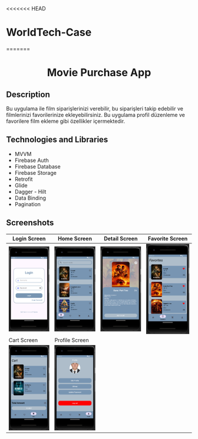 <<<<<<< HEAD
# WorldTech-Case
=======
<h1 align="center">
     Movie Purchase App
</h1>

## Description
<p> Bu uygulama ile film siparişlerinizi verebilir, bu siparişleri takip edebilir ve filmlerinizi favorilerinize ekleyebilirsiniz. Bu uygulama profil düzenleme ve favorilere film ekleme gibi özellikler içermektedir.</p>

## Technologies and Libraries
- MVVM
- Firebase Auth
- Firebase Database
- Firebase Storage
- Retrofit
- Glide
- Dagger - Hilt 
- Data Binding
- Pagination

## Screenshots

| Login Screen | Home Screen | Detail Screen | Favorite Screen |
| ----------- | ----------- | ---------------- | ---------------- |
| ![Login Screen](https://github.com/samettigy/OrderApp/blob/main/loginscreen.png) | ![Home Screen](https://github.com/samettigy/OrderApp/blob/main/homeScreen.png) | ![Detail Screen](https://github.com/samettigy/OrderApp/blob/main/detailScreen.png) | ![Favorite Screen](https://github.com/samettigy/OrderApp/blob/main/FavoriteScreen.png) |
| Cart Screen | Profile Screen
| ![Cart Screen](https://github.com/samettigy/OrderApp/blob/main/cartScreen.png) | ![Profile Screen](https://github.com/samettigy/OrderApp/blob/main/ProfileScreen.png) 

